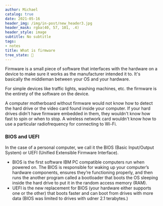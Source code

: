 ```yaml
---
author: Michael
catalog: true
date: 2021-05-16
header_img: /img/in-post/new_header3.jpg
header_mask: rgba(40, 57, 101, .4)
header_style: image
subtitle: No subtitle
tags:
- notes
title: What is firmware
tree_state: 🌱
---
```


Firmware is a small piece of software that interfaces with the hardware on a device to make sure it works as the manufacturer intended it to. It's basically the middleman between your OS and your hardware.

For simple devices like traffic lights, washing machines, etc. the firmware is the entirety of the software on the device.

A computer motherboard without firmware would not know how to detect the hard drive or the video card found inside your computer. If your hard drives didn't have firmware embedded in them, they wouldn't know how fast to spin or when to stop. A wireless network card wouldn't know how to use a particular radiofrequency for connecting to Wi-Fi.

### BIOS and UEFI

In the case of a personal computer, we call it the BIOS (Basic Input/Output System) or UEFI (Unified Extensible Firmware Interface). 
- BIOS is the first software IBM PC compatible computers run when powered on. The BIOS is responsible for waking up your computer’s hardware components, ensures they’re functioning properly, and then runs the another program called a bootloader that boots the OS sleeping inside the hard drive to put it in the random access memory (RAM).
- UEFI is the new replacement for BIOS (your hardware either supports one or the other) that boots faster and can boot from drives with more data (BIOS was limited to drives with udner 2.1 terabytes.)